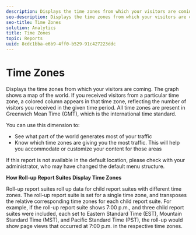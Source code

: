 ```yaml
---
description: Displays the time zones from which your visitors are coming. The graph shows a map of the world. If you received visitors from a particular time zone, a colored column appears in that time zone, reflecting the number of visitors you received in the given time period. All time zones are present in Greenwich Mean Time (GMT), which is the international time standard.
seo-description: Displays the time zones from which your visitors are coming. The graph shows a map of the world. If you received visitors from a particular time zone, a colored column appears in that time zone, reflecting the number of visitors you received in the given time period. All time zones are present in Greenwich Mean Time (GMT), which is the international time standard.
seo-title: Time Zones
solution: Analytics
title: Time Zones
topic: Reports
uuid: 8cdc1bba-e6b9-4ff0-b529-91c427223ddc
---
```


# Time Zones

Displays the time zones from which your visitors are coming. The graph shows a map of the world. If you received visitors from a particular time zone, a colored column appears in that time zone, reflecting the number of visitors you received in the given time period. All time zones are present in Greenwich Mean Time (GMT), which is the international time standard.

You can use this dimension to:

* See what part of the world generates most of your traffic 
* Know which time zones are giving you the most traffic. This will help you accommodate or customize your content for those areas

If this report is not available in the default location, please check with your administrator, who may have changed the default menu structure.

**How Roll-up Report Suites Display Time Zones**

Roll-up report suites roll up data for child report suites with different time zones. The roll-up report suite is set for a single time zone, and transposes the relative corresponding time zones for each child report suite. For example, if the roll-up report suite shows 7:00 p.m., and three child report suites were included, each set to Eastern Standard Time (EST), Mountain Standard Time (MST), and Pacific Standard Time (PST), the roll-up would show page views that occurred at 7:00 p.m. in the respective time zones.
